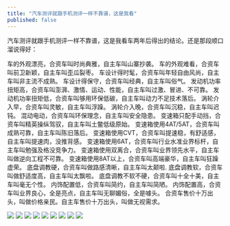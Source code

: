 ```yaml
---
title: "汽车测评就跟手机测评一样不靠谱，这是我看"
published: false
---
```

汽车测评就跟手机测评一样不靠谱，这是我看车两年后得出的结论。还是那段顺口溜说得好：

车的外观漂亮，合资车叫时尚典雅，自主车叫山寨抄袭。
车的外观难看，合资车叫前卫新颖，自主车叫歪瓜裂枣。
车设计得时髦，合资车叫年轻自由风尚，自主车叫非主流不成熟。
车设计得保守，合资车叫经典，自主车叫俗气。
发动机功率扭矩高，合资车叫澎湃、激情、运动、性能，自主车叫过激、冒进、不可靠。
发动机功率扭矩低，合资车叫够用环保低碳，自主车叫动力不足技术落后。
涡轮介入早，合资车叫灵敏，自主车叫浮躁。
涡轮介入晚，合资车叫沉稳，自主车叫迟钝。
混动电动，合资车叫环保理念，自主车叫安全隐患。
变速箱只配手动挡，合资车叫精英操纵驾驭，自主车叫土鳖低级原始。
变速箱使用4AT/5AT，合资车叫成熟可靠，自主车叫陈旧落后。
变速箱使用CVT，合资车叫提速稳，有舒适感，自主车叫提速肉，没推背感。
变速箱使用6AT，合资车叫行业水准业界标杆，自主车叫勉强及格没竞争力。
变速箱使用双离合，合资车叫业界领先水平，自主车叫做逆向工程不可靠。
变速箱使用8AT以上，合资车叫高端豪华，自主车叫狂躁虚荣。
底盘调教硬，合资车叫做路感清晰，自主车叫太颠啦.
底盘调教软，合资车叫做舒适度高，自主车叫太飘啦。
底盘调教不软不硬，合资车叫十全十美，自主车叫毫无个性。
内饰配置低，合资车叫简约，自主车叫简陋。
内饰配置高，合资车叫业界良心，全是亮点，自主车叫无聊媚俗，全是噱头。
合资车售价十万出头，叫做价格亲民。自主车售价十万出头，叫做无视需求。

![](./1.jpg)
![](./2.jpg)
![](./3.jpg)
![](./4.jpg)
![](./5.jpg)
![](./6.jpg)
![](./7.jpg)
![](./8.jpg)
![](./9.jpg)
